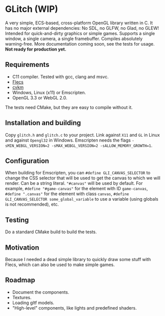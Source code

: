 # GLitch (WIP)
A very simple, ECS-based, cross-platform OpenGL library written in C. It has no major external dependencies: No SDL, no
GLFW, no Glad, no GLEW! Intended for quick-and-dirty graphics or simple games. Supports a single window, a single
camera, a single framebuffer. Compiles absolutely warning-free. More documentation coming soon, see the tests for
usage. **Not ready for production yet.**

## Requirements
- C11 compiler. Tested with gcc, clang and msvc.
- [Flecs](https://www.flecs.dev/flecs/)
- [cvkm](https://github.com/999pingGG/cvkm)
- Windows, Linux (x11) or Emscripten.
- OpenGL 3.3 or WebGL 2.0.

The tests need CMake, but they are easy to compile without it.

## Installation and building
Copy `glitch.h` and `glitch.c` to your project. Link against `X11` and `GL` in Linux and against `Opengl32` in Windows.
Emscripten needs the flags `-sMIN_WEBGL_VERSION=2 -sMAX_WEBGL_VERSION=2 -sALLOW_MEMORY_GROWTH=1`.

## Configuration
When building for Emscripten, you can `#define GLI_CANVAS_SELECTOR` to change the CSS selector that will be used to get
the canvas to which we will render. Can be a string literal. `"#canvas"` will be used by default. For example,
`#define "#game-canvas"` for the element with ID `game-canvas`, `#define ".canvas"` for the element with class
`canvas`, `#define GLI_CANVAS_SELECTOR some_global_variable` to use a variable (using globals is not recommended), etc.

## Testing
Do a standard CMake build to build the tests.

## Motivation
Because I needed a dead simple library to quickly draw some stuff with Flecs, which can also be used to make simple
games.

## Roadmap
- Document the components.
- Textures.
- Loading gltf models.
- "High-level" components, like lights and predefined shaders.
